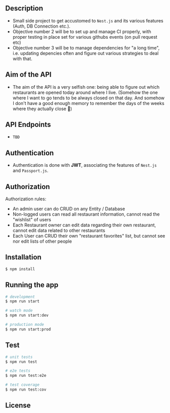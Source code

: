 ## Description

- Small side project to get accustomed to `Nest.js` and its various features (Auth, DB Connection etc.).
- Objective number 2 will be to set up and manage CI properly, with proper testing in place set for various githubs events (on pull request etc)
- Objective number 3 will be to manage dependencies for "a long time", i.e. updating depencies often and figure out various strategies to deal with that.

## Aim of the API

- The aim of the API is a very selfish one: being able to figure out which restaurants are opened today around where I live. (Somehow the one where I want to go tends to be always closed on that day. And somehow I don't have a good enough memory to remember the days of the weeks where they actually close 🤦)

## API Endpoints

- `TBD`

## Authentication

- Authentication is done with **JWT**, associating the features of `Nest.js` and `Passport.js`.

## Authorization

Authorization rules:

- An admin user can do CRUD on any Entity / Database
- Non-logged users can read all restaurant information, cannot read the "wishlist" of users
- Each Restaurant owner can edit data regarding their own restaurant, cannot edit data related to other restaurants
- Each User can CRUD their own "restaurant favorites" list, but cannot see nor edit lists of other people

## Installation

```bash
$ npm install
```

## Running the app

```bash
# development
$ npm run start

# watch mode
$ npm run start:dev

# production mode
$ npm run start:prod
```

## Test

```bash
# unit tests
$ npm run test

# e2e tests
$ npm run test:e2e

# test coverage
$ npm run test:cov
```

## License
